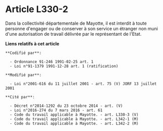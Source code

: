 # Article L330-2

Dans la collectivité départementale de Mayotte, il est interdit à toute personne d'engager ou de conserver à son service un
étranger non muni d'une autorisation de travail délivrée par le représentant de l'Etat.

**Liens relatifs à cet article**

	**Codifié par**:

	  - Ordonnance 91-246 1991-02-25 art. 1
	  - Loi n°91-1379 1991-12-28 art. 1 (ratification)

	**Modifié par**:

	  - Loi n°2001-616 du 11 juillet 2001 - art. 75 (V) JORF 13 juillet 2001

	**Cité par**:

	  - Décret n°2014-1292 du 23 octobre 2014 - art. (V)
	  - Loi n°2016-274 du 7 mars 2016 - art. 61
	  - Code du travail applicable à Mayotte. - art. L330-3 (V)
	  - Code du travail applicable à Mayotte. - art. L342-1 (M)
	  - Code du travail applicable à Mayotte. - art. L342-2 (M)
